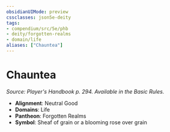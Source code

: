 ```yaml
---
obsidianUIMode: preview
cssclasses: json5e-deity
tags:
- compendium/src/5e/phb
- deity/forgotten-realms
- domain/life
aliases: ["Chauntea"]
---
```

# Chauntea
*Source: Player's Handbook p. 294. Available in the Basic Rules.* 

- **Alignment**: Neutral Good
- **Domains**: Life
- **Pantheon**: Forgotten Realms
- **Symbol**: Sheaf of grain or a blooming rose over grain